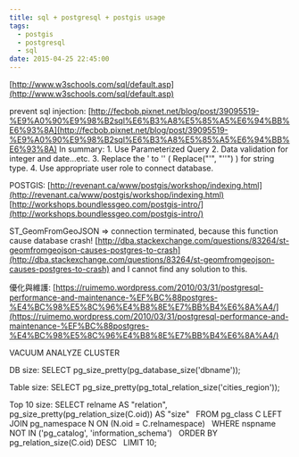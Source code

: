 ```yaml
---
title: sql + postgresql + postgis usage
tags:
  - postgis
  - postgresql
  - sql
date: 2015-04-25 22:45:00
---
```


[http://www.w3schools.com/sql/default.asp](http://www.w3schools.com/sql/default.asp)

prevent sql injection:
[http://fecbob.pixnet.net/blog/post/39095519-%E9%A0%90%E9%98%B2sql%E6%B3%A8%E5%85%A5%E6%94%BB%E6%93%8A](http://fecbob.pixnet.net/blog/post/39095519-%E9%A0%90%E9%98%B2sql%E6%B3%A8%E5%85%A5%E6%94%BB%E6%93%8A)
In summary:
1\. Use&nbsp;Parameterized Query
2\. Data validation for integer and date...etc.
3\. Replace the ' to '' ( Replace("'", "''") ) for string type.
4\. Use ‎appropriate user role to connect database.

POSTGIS:
[http://revenant.ca/www/postgis/workshop/indexing.html](http://revenant.ca/www/postgis/workshop/indexing.html)
[http://workshops.boundlessgeo.com/postgis-intro/](http://workshops.boundlessgeo.com/postgis-intro/)

ST_GeomFromGeoJSON =&gt; connection terminated, because this function cause database crash!
[http://dba.stackexchange.com/questions/83264/st-geomfromgeojson-causes-postgres-to-crash](http://dba.stackexchange.com/questions/83264/st-geomfromgeojson-causes-postgres-to-crash)
and I cannot find any solution to this.

優化與維護:
[https://ruimemo.wordpress.com/2010/03/31/postgresql-performance-and-maintenance-%EF%BC%88postgres-%E4%BC%98%E5%8C%96%E4%B8%8E%E7%BB%B4%E6%8A%A4/](https://ruimemo.wordpress.com/2010/03/31/postgresql-performance-and-maintenance-%EF%BC%88postgres-%E4%BC%98%E5%8C%96%E4%B8%8E%E7%BB%B4%E6%8A%A4/)

VACUUM ANALYZE&nbsp;CLUSTER

DB size:
SELECT pg_size_pretty(pg_database_size('dbname'));

Table size:
SELECT&nbsp;pg_size_pretty(pg_total_relation_size('cities_region'));

Top 10 size:
SELECT relname AS "relation", pg_size_pretty(pg_relation_size(C.oid)) AS "size"
&nbsp; FROM pg_class C LEFT JOIN pg_namespace N ON (N.oid = C.relnamespace)
&nbsp; WHERE nspname NOT IN ('pg_catalog', 'information_schema')
&nbsp; ORDER BY pg_relation_size(C.oid) DESC
&nbsp; LIMIT 10;